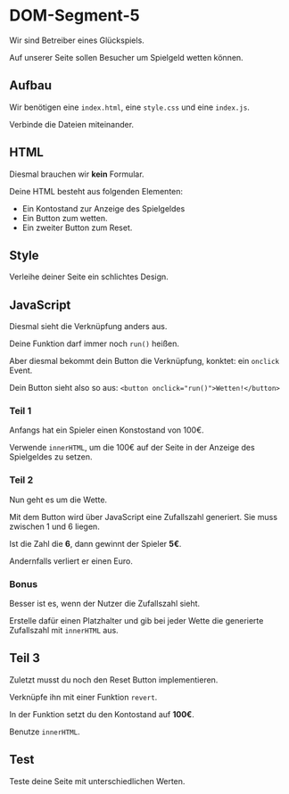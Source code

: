 # DOM-Segment-5

Wir sind Betreiber eines Glückspiels.

Auf unserer Seite sollen Besucher um Spielgeld wetten können.

## Aufbau
Wir benötigen eine `index.html`, eine `style.css` und eine `index.js`.

Verbinde die Dateien miteinander.

## HTML
Diesmal brauchen wir **kein** Formular.

Deine HTML besteht aus folgenden Elementen:
* Ein Kontostand zur Anzeige des Spielgeldes
* Ein Button zum wetten.
* Ein zweiter Button zum Reset.

## Style
Verleihe deiner Seite ein schlichtes Design.

## JavaScript
Diesmal sieht die Verknüpfung anders aus.

Deine Funktion darf immer noch `run()` heißen.

Aber diesmal bekommt dein Button die Verknüpfung, konktet: ein `onclick` Event.

Dein Button sieht also so aus: `<button onclick="run()">Wetten!</button>`

### Teil 1

Anfangs hat ein Spieler einen Konstostand von 100€.

Verwende `innerHTML`, um die 100€ auf der Seite in der Anzeige des Spielgeldes zu setzen.

### Teil 2

Nun geht es um die Wette.

Mit dem Button wird über JavaScript eine Zufallszahl generiert. Sie muss zwischen 1 und 6 liegen.

Ist die Zahl die **6**, dann gewinnt der Spieler **5€**.

Andernfalls verliert er einen Euro.

### Bonus
Besser ist es, wenn der Nutzer die Zufallszahl sieht.

Erstelle dafür einen Platzhalter und gib bei jeder Wette die generierte Zufallszahl mit `innerHTML` aus.

## Teil 3
Zuletzt musst du noch den Reset Button implementieren.

Verknüpfe ihn mit einer Funktion `revert`.

In der Funktion setzt du den Kontostand auf **100€**.

Benutze `innerHTML`.

## Test
Teste deine Seite mit unterschiedlichen Werten.
